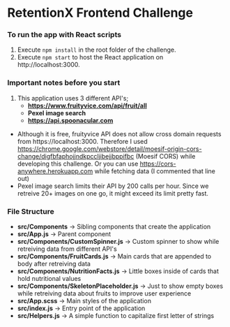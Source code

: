 # RetentionX Frontend Challenge
### To run the app with React scripts

1. Execute `npm install` in the root folder of the challenge.
2. Execute `npm start` to host the React application on http://localhost:3000.

### Important notes before you start

1. This application uses 3 different API's;
    - **https://www.fruityvice.com/api/fruit/all**
    - **Pexel image search**
    - **https://api.spoonacular.com**

- Although it is free, fruityvice API does not allow cross domain requests from https://localhost:3000. Therefore I used https://chrome.google.com/webstore/detail/moesif-origin-cors-change/digfbfaphojjndkpccljibejjbppifbc (Moesif CORS) while developing this challenge. Or you can use https://cors-anywhere.herokuapp.com while fetching data (I commented that line out)
- Pexel image search limits their API by 200 calls per hour. Since we retreive 20+ images on one go, it might exceed its limit pretty fast.

### File Structure
- **src/Components** -> Sibling components that create the application
- **src/App.js** -> Parent component
- **src/Components/CustomSpinner.js** -> Custom spinner to show while retreiving data from different API's
- **src/Components/FruitCards.js** -> Main cards that are appended to body after retreiving data
- **src/Components/NutritionFacts.js** -> Little boxes inside of cards that hold nutritional values
- **src/Components/SkeletonPlaceholder.js** -> Just to show empty boxes while retreiving data about fruits to improve user experience
- **src/App.scss** -> Main styles of the application
- **src/index.js** -> Entry point of the application
- **src/Helpers.js** -> A simple function to capitalize first letter of strings
